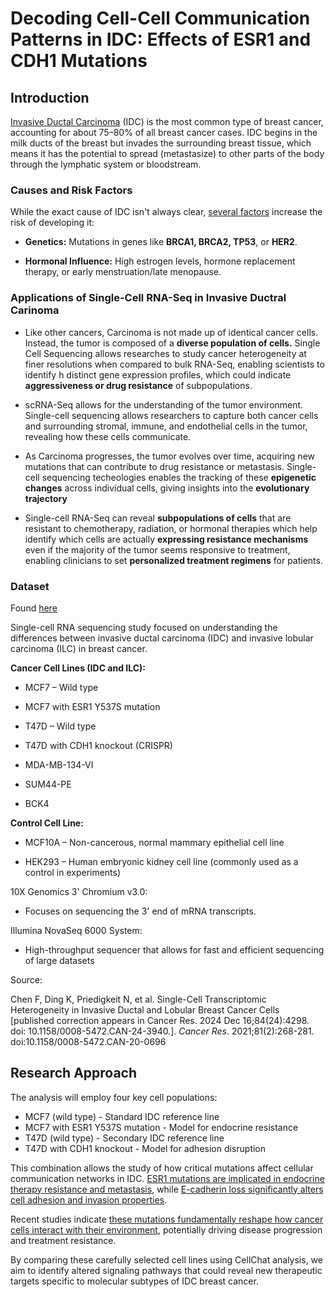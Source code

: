 # Decoding Cell-Cell Communication Patterns in IDC: Effects of ESR1 and CDH1 Mutations

## Introduction

[Invasive Ductal Carcinoma](https://www.breastcancer.org/types/invasive-ductal-carcinoma) (IDC) is the most common type of breast cancer, accounting for about 75–80% of all breast cancer cases. IDC begins in the milk ducts of the breast but invades the surrounding breast tissue, which means it has the potential to spread (metastasize) to other parts of the body through the lymphatic system or bloodstream.

### Causes and Risk Factors

While the exact cause of IDC isn't always clear, [several factors](https://pmc.ncbi.nlm.nih.gov/articles/PMC10415229/#:~:text=Genetic%20testing%20and%20counseling%20are%20essential%20for,with%20an%20increased%20risk%20of%20breast%20cancer.) increase the risk of developing it:

-   **Genetics:** Mutations in genes like **BRCA1, BRCA2, TP53**, or **HER2**.

-   **Hormonal Influence:** High estrogen levels, hormone replacement therapy, or early menstruation/late menopause.

### Applications of Single-Cell RNA-Seq in Invasive Ductral Carinoma

-   Like other cancers, Carcinoma is not made up of identical cancer cells. Instead, the tumor is composed of a **diverse population of cells.** Single Cell Sequencing allows researches to study cancer heterogeneity at finer resolutions when compared to bulk RNA-Seq, enabling scientists to identify h distinct gene expression profiles, which could indicate **aggressiveness or drug resistance** of subpopulations.

-   scRNA-Seq allows for the understanding of the tumor environment. Single-cell sequencing allows researchers to capture both cancer cells and surrounding stromal, immune, and endothelial cells in the tumor, revealing how these cells communicate.

-   As Carcinoma progresses, the tumor evolves over time, acquiring new mutations that can contribute to drug resistance or metastasis. Single-cell sequencing techeologies enables the tracking of these **epigenetic changes** across individual cells, giving insights into the **evolutionary trajectory**

-   Single-cell RNA-Seq can reveal **subpopulations of cells** that are resistant to chemotherapy, radiation, or hormonal therapies which help identify which cells are actually **expressing resistance mechanisms** even if the majority of the tumor seems responsive to treatment, enabling clinicians to set **personalized treatment regimens** for patients.

### Dataset

Found [here](https://www.ncbi.nlm.nih.gov/geo/query/acc.cgi?acc=GSE144320)

Single-cell RNA sequencing study focused on understanding the differences between invasive ductal carcinoma (IDC) and invasive lobular carcinoma (ILC) in breast cancer.

**Cancer Cell Lines (IDC and ILC):**

-    MCF7 – Wild type 

-   MCF7 with ESR1 Y537S mutation 

-   T47D – Wild type 

-   T47D with CDH1 knockout (CRISPR) 

-   MDA-MB-134-VI 

-   SUM44-PE 

-   BCK4 

**Control Cell Line:**

-   MCF10A – Non-cancerous, normal mammary epithelial cell line

-    HEK293 – Human embryonic kidney cell line (commonly used as a control in experiments)

10X Genomics 3' Chromium v3.0:

-    Focuses on sequencing the 3' end of mRNA transcripts.

Illumina NovaSeq 6000 System:

-    High-throughput sequencer that allows for fast and efficient sequencing of large datasets

Source:

Chen F, Ding K, Priedigkeit N, et al.
Single-Cell Transcriptomic Heterogeneity in Invasive Ductal and Lobular
Breast Cancer Cells [published correction appears in Cancer Res. 2024
Dec 16;84(24):4298. doi: 10.1158/0008-5472.CAN-24-3940.]. *Cancer Res*. 2021;81(2):268-281. doi:10.1158/0008-5472.CAN-20-0696

## Research Approach
The analysis will employ four key cell populations:
- MCF7 (wild type) - Standard IDC reference line
- MCF7 with ESR1 Y537S mutation - Model for endocrine resistance
- T47D (wild type) - Secondary IDC reference line
- T47D with CDH1 knockout - Model for adhesion disruption


This combination allows the study of how critical mutations affect cellular communication networks in IDC. [ESR1 mutations are implicated in endocrine therapy resistance and metastasis](https://doi.org/10.1186/s13058-017-0851-4), while [E-cadherin loss significantly alters cell adhesion and invasion properties](https://doi.org/10.1158/2159-8290.CD-17-0603). 

Recent studies indicate [these mutations fundamentally reshape how cancer cells interact with their environment](https://doi.org/10.1038/s41598-018-33525-5), potentially driving disease progression and treatment resistance.

By comparing these carefully selected cell lines using CellChat analysis, we aim to identify altered signaling pathways that could reveal new therapeutic targets specific to molecular subtypes of IDC breast cancer.


